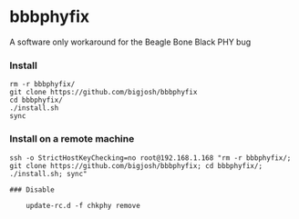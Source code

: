 # bbbphyfix
A software only workaround for the Beagle Bone Black PHY bug 

### Install

    rm -r bbbphyfix/
    git clone https://github.com/bigjosh/bbbphyfix
    cd bbbphyfix/
    ./install.sh
    sync
    
### Install on a remote machine

    ssh -o StrictHostKeyChecking=no root@192.168.1.168 "rm -r bbbphyfix/; git clone https://github.com/bigjosh/bbbphyfix; cd bbbphyfix/; ./install.sh; sync"
    
    ### Disable
    
        update-rc.d -f chkphy remove
